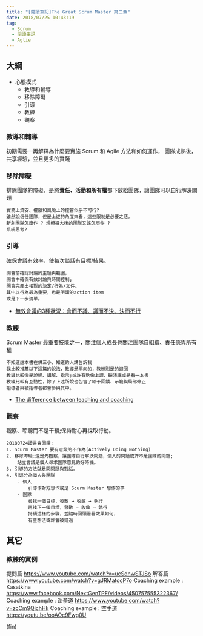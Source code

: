 ```yaml
---
title: "[閱讀筆記]The Great Scrum Master 第二章"
date: 2018/07/25 10:43:19
tag:
  - Scrum
  - 閱讀筆記
  - Aglie
---
```

## 大綱
- 心態模式
    - 教導和輔導
    - 移除障礙
    - 引導
    - 教練
    - 觀察

### 教導和輔導
初期需要一再解釋為什麼要實施 Scrum 和 Agile 方法和如何運作， 
團隊成熟後，共享經驗，並且更多的實踐

### 移除障礙
排除團隊的障礙，是將**責任、活動和所有權**都下放給團隊，讓團隊可以自行解決問題
```
實務上資安、權限和風險上的控管似乎不可行?
雖然說信任團隊，但是上述的角度來看，這些限制是必要之惡。
新創團隊怎麼作 ? 規模擴大後的團隊又該怎麼作 ? 
系統思考?
```

### 引導
確保會議有效率，使每次談話有目標/結果。

```
開會前確認討論的主題與範圍，
開會中確保有效討論與時間控制; 
開會完產出相對的決定/行為/文件。
其中以行為最為重要，也是所謂的action item
或是下一步清單。
```
- [無效會議的3種狀況：會而不議、議而不決、決而不行](http://www.cheers.com.tw/blog/blogTopic.action?id=662&nid=10065)

### 教練
Scrum Master 最重要技能之一，關注個人成長也關注團隊自組織、責任感與所有權

```
不知道這本書在供三小，知道的人請告訴我
我比較推薦以下這篇的說法，教導是單向的，教練則是的迴圈
教導比較像是說明、講解、指示;或許有點像上課、聽演講或是看一本書
教練比較有互動性，除了上述所說也包含了給予回饋、示範與局部修正
指導者與被指導者都會參與其中。
```
- [The difference between teaching and coaching](https://www.projectidealism.com/posts/2010/03/difference-between-teaching-and.html)


### 觀察

觀察、聆聽而不是干預;保持耐心再採取行動。

```
20180724讀書會回饋:
1. Scurm Master 要有意識的不作為(Actively Doing Nothing)
2. 移除障礙:還是先觀察，讓團隊自行解決問題，個人的問題或許不是團隊的問題; 
    站立會議是個人尋求團隊意見的好時機。
3. 引導的方法就是問問題與對話。
4. 引導分為個人與團隊
    - 個人
        引導作對方想作或是 Scurm Master 想作的事 
    - 團隊
        尋找一個目標，發散 → 收斂 → 執行
        再找下一個目標，發散 → 收斂 → 執行
        持續這樣的步驟，並隨時回頭看看效果如何，
        有些想法或許會被錯過
```

## 其它
### 教練的實例
提問篇
https://www.youtube.com/watch?v=ucSdnwSTJSo
解答篇
https://www.youtube.com/watch?v=gJRMatocP7o
Coaching example : Kasatkina
https://www.facebook.com/NextGenTPE/videos/450757555322367/
Coaching example : 跆拳道
https://www.youtube.com/watch?v=zcCm9QichHk
Coaching example : 空手道
https://youtu.be/ooAOc9Fwg0U

(fin)
